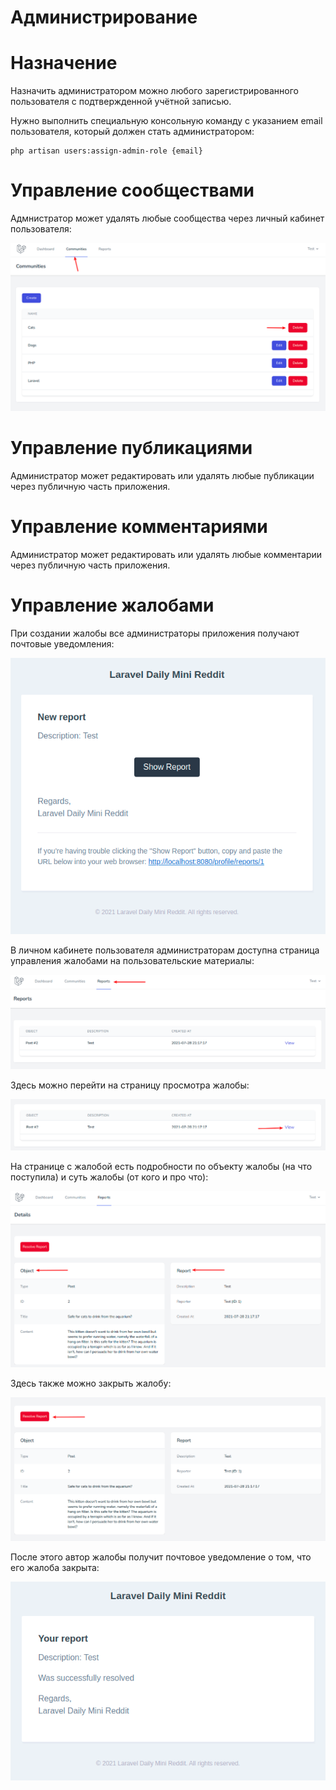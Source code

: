 # Администрирование

# Назначение

Назначить администратором можно любого зарегистрированного пользователя с подтвержденной учётной записью.

Нужно выполнить специальную консольную команду с указанием email пользователя, который должен стать администратором:

```
php artisan users:assign-admin-role {email}
```

# Управление сообществами

Адмнистратор может удалять любые сообщества через личный кабинет пользователя:

![](001.png)

# Управление публикациями

Администратор может редактировать или удалять любые публикации через публичную часть приложения.

# Управление комментариями

Администратор может редактировать или удалять любые комментарии через публичную часть приложения.

# Управление жалобами

При создании жалобы все администраторы приложения получают почтовые уведомления:

![](002.png)

В личном кабинете пользователя администраторам доступна страница управления жалобами на пользовательские материалы:

![](003.png)

Здесь можно перейти на страницу просмотра жалобы:

![](004.png)

На странице с жалобой есть подробности по объекту жалобы (на что поступила) и суть жалобы (от кого и про что):

![](005.png)

Здесь также можно закрыть жалобу:

![](006.png)

После этого автор жалобы получит почтовое уведомление о том, что его жалоба закрыта:

![](007.png)
